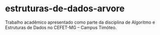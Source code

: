 # estruturas-de-dados-arvore
Trabalho acadêmico apresentado como parte da disciplina de Algoritmo e Estruturas de Dados no CEFET-MG – Campus Timóteo.
